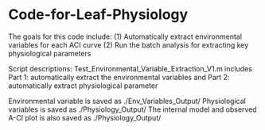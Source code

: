 Code-for-Leaf-Physiology
========================

The goals for this code include:
(1) Automatically extract environmental variables for each ACI curve
(2) Run the batch analysis for extracting key physiological parameters

Script descriptions:
Test_Environmental_Variable_Extraction_V1.m
includes Part 1: automatically extract the environmental variables and Part 2: automatically extract physiological parameter

Environmental variable is saved as ./Env_Variables_Output/
Physiological variables is saved as ./Physiology_Output/
The internal model and observed A-CI plot is also saved as ./Physiology_Output/